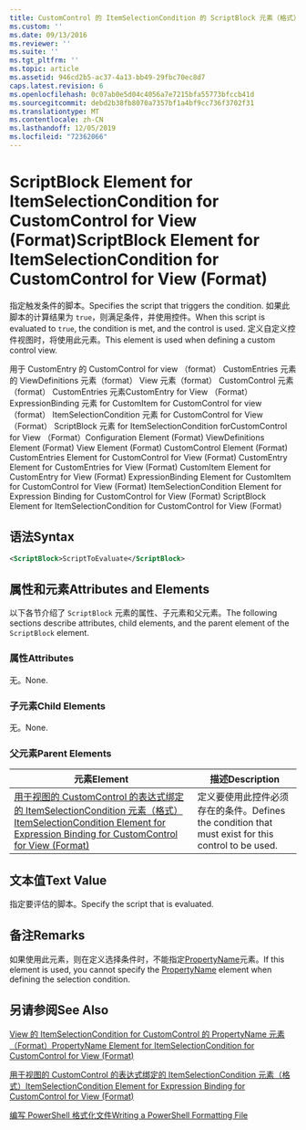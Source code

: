 ```yaml
---
title: CustomControl 的 ItemSelectionCondition 的 ScriptBlock 元素（格式） |Microsoft Docs
ms.custom: ''
ms.date: 09/13/2016
ms.reviewer: ''
ms.suite: ''
ms.tgt_pltfrm: ''
ms.topic: article
ms.assetid: 946cd2b5-ac37-4a13-bb49-29fbc70ec8d7
caps.latest.revision: 6
ms.openlocfilehash: 0c07ab0e5d04c4056a7e7215bfa55773bfccb41d
ms.sourcegitcommit: debd2b38fb8070a7357bf1a4bf9cc736f3702f31
ms.translationtype: MT
ms.contentlocale: zh-CN
ms.lasthandoff: 12/05/2019
ms.locfileid: "72362066"
---
```

# <a name="scriptblock-element-for-itemselectioncondition-for-customcontrol-for-view-format"></a><span data-ttu-id="c3b91-102">ScriptBlock Element for ItemSelectionCondition for CustomControl for View (Format)</span><span class="sxs-lookup"><span data-stu-id="c3b91-102">ScriptBlock Element for ItemSelectionCondition for CustomControl for View (Format)</span></span>

<span data-ttu-id="c3b91-103">指定触发条件的脚本。</span><span class="sxs-lookup"><span data-stu-id="c3b91-103">Specifies the script that triggers the condition.</span></span> <span data-ttu-id="c3b91-104">如果此脚本的计算结果为 `true`，则满足条件，并使用控件。</span><span class="sxs-lookup"><span data-stu-id="c3b91-104">When this script is evaluated to `true`, the condition is met, and the control is used.</span></span> <span data-ttu-id="c3b91-105">定义自定义控件视图时，将使用此元素。</span><span class="sxs-lookup"><span data-stu-id="c3b91-105">This element is used when defining a custom control view.</span></span>

<span data-ttu-id="c3b91-106">用于 CustomEntry 的 CustomControl for view （format） CustomEntries 元素的 ViewDefinitions 元素（format） View 元素（format） CustomControl 元素（format） CustomEntries 元素CustomEntry for View （Format） ExpressionBinding 元素 for CustomItem for CustomControl for view （format） ItemSelectionCondition 元素 for CustomControl for View （Format） ScriptBlock 元素 for ItemSelectionCondition forCustomControl for View （Format）</span><span class="sxs-lookup"><span data-stu-id="c3b91-106">Configuration Element (Format) ViewDefinitions Element (Format) View Element (Format) CustomControl Element (Format) CustomEntries Element for CustomControl for View (Format) CustomEntry Element for CustomEntries for View (Format) CustomItem Element for CustomEntry for View (Format) ExpressionBinding Element for CustomItem for CustomControl for View (Format) ItemSelectionCondition Element for Expression Binding for CustomControl for View (Format) ScriptBlock Element for ItemSelectionCondition for CustomControl for View (Format)</span></span>

## <a name="syntax"></a><span data-ttu-id="c3b91-107">语法</span><span class="sxs-lookup"><span data-stu-id="c3b91-107">Syntax</span></span>

```xml
<ScriptBlock>ScriptToEvaluate</ScriptBlock>
```

## <a name="attributes-and-elements"></a><span data-ttu-id="c3b91-108">属性和元素</span><span class="sxs-lookup"><span data-stu-id="c3b91-108">Attributes and Elements</span></span>

<span data-ttu-id="c3b91-109">以下各节介绍了 `ScriptBlock` 元素的属性、子元素和父元素。</span><span class="sxs-lookup"><span data-stu-id="c3b91-109">The following sections describe attributes, child elements, and the parent element of the `ScriptBlock` element.</span></span>

### <a name="attributes"></a><span data-ttu-id="c3b91-110">属性</span><span class="sxs-lookup"><span data-stu-id="c3b91-110">Attributes</span></span>

<span data-ttu-id="c3b91-111">无。</span><span class="sxs-lookup"><span data-stu-id="c3b91-111">None.</span></span>

### <a name="child-elements"></a><span data-ttu-id="c3b91-112">子元素</span><span class="sxs-lookup"><span data-stu-id="c3b91-112">Child Elements</span></span>

<span data-ttu-id="c3b91-113">无。</span><span class="sxs-lookup"><span data-stu-id="c3b91-113">None.</span></span>

### <a name="parent-elements"></a><span data-ttu-id="c3b91-114">父元素</span><span class="sxs-lookup"><span data-stu-id="c3b91-114">Parent Elements</span></span>

|<span data-ttu-id="c3b91-115">元素</span><span class="sxs-lookup"><span data-stu-id="c3b91-115">Element</span></span>|<span data-ttu-id="c3b91-116">描述</span><span class="sxs-lookup"><span data-stu-id="c3b91-116">Description</span></span>|
|-------------|-----------------|
|[<span data-ttu-id="c3b91-117">用于视图的 CustomControl 的表达式绑定的 ItemSelectionCondition 元素（格式）</span><span class="sxs-lookup"><span data-stu-id="c3b91-117">ItemSelectionCondition Element for Expression Binding for CustomControl for View (Format)</span></span>](./itemselectioncondition-element-for-expressionbinding-for-customcontrol-format.md)|<span data-ttu-id="c3b91-118">定义要使用此控件必须存在的条件。</span><span class="sxs-lookup"><span data-stu-id="c3b91-118">Defines the condition that must exist for this control to be used.</span></span>|

## <a name="text-value"></a><span data-ttu-id="c3b91-119">文本值</span><span class="sxs-lookup"><span data-stu-id="c3b91-119">Text Value</span></span>

<span data-ttu-id="c3b91-120">指定要评估的脚本。</span><span class="sxs-lookup"><span data-stu-id="c3b91-120">Specify the script that is evaluated.</span></span>

## <a name="remarks"></a><span data-ttu-id="c3b91-121">备注</span><span class="sxs-lookup"><span data-stu-id="c3b91-121">Remarks</span></span>

<span data-ttu-id="c3b91-122">如果使用此元素，则在定义选择条件时，不能指定[PropertyName](./propertyname-element-for-itemselectioncondition-for-customcontrol-for-view-format.md)元素。</span><span class="sxs-lookup"><span data-stu-id="c3b91-122">If this element is used, you cannot specify the [PropertyName](./propertyname-element-for-itemselectioncondition-for-customcontrol-for-view-format.md) element when defining the selection condition.</span></span>

## <a name="see-also"></a><span data-ttu-id="c3b91-123">另请参阅</span><span class="sxs-lookup"><span data-stu-id="c3b91-123">See Also</span></span>

[<span data-ttu-id="c3b91-124">View 的 ItemSelectionCondition for CustomControl 的 PropertyName 元素（Format）</span><span class="sxs-lookup"><span data-stu-id="c3b91-124">PropertyName Element for ItemSelectionCondition for CustomControl for View (Format)</span></span>](./propertyname-element-for-itemselectioncondition-for-customcontrol-for-view-format.md)

[<span data-ttu-id="c3b91-125">用于视图的 CustomControl 的表达式绑定的 ItemSelectionCondition 元素（格式）</span><span class="sxs-lookup"><span data-stu-id="c3b91-125">ItemSelectionCondition Element for Expression Binding for CustomControl for View (Format)</span></span>](./itemselectioncondition-element-for-expressionbinding-for-customcontrol-format.md)

[<span data-ttu-id="c3b91-126">编写 PowerShell 格式化文件</span><span class="sxs-lookup"><span data-stu-id="c3b91-126">Writing a PowerShell Formatting File</span></span>](./writing-a-powershell-formatting-file.md)
